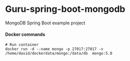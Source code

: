 # Guru-spring-boot-mongodb
MongoDB Spring Boot example project

#### Docker commands
    # Run container
    docker run -d --name mongo -p 27017:27017 -v /home/david/dockerdata/mongo:/data/db  mongo:5.0
